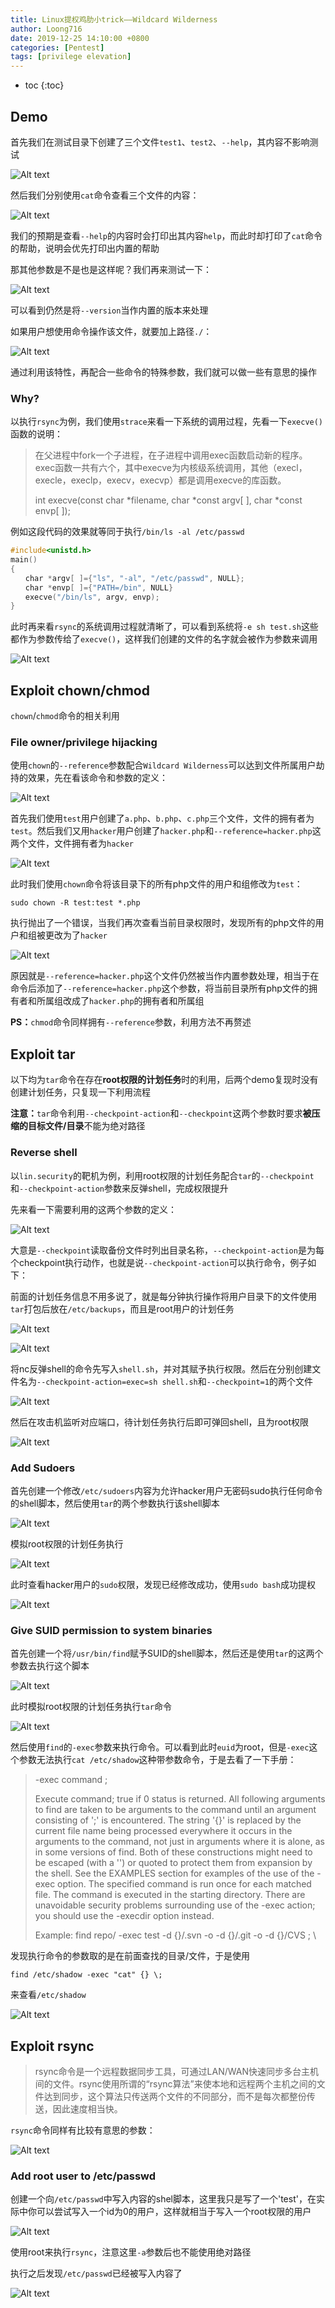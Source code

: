 ```yaml
---
title: Linux提权鸡肋小trick——Wildcard Wilderness
author: Loong716
date: 2019-12-25 14:10:00 +0800
categories: [Pentest]
tags: [privilege elevation]
---
```


* toc
{:toc}

## Demo

首先我们在测试目录下创建了三个文件`test1`、`test2`、`--help`，其内容不影响测试

![Alt text](https://i.loli.net/2019/12/25/NUSbHWAre4wc268.png)

然后我们分别使用`cat`命令查看三个文件的内容：

![Alt text](https://i.loli.net/2019/12/25/qQ7tpAZFaCW3bvn.png)

我们的预期是查看`--help`的内容时会打印出其内容`help`，而此时却打印了`cat`命令的帮助，说明会优先打印出内置的帮助

那其他参数是不是也是这样呢？我们再来测试一下：

![Alt text](https://i.loli.net/2019/12/25/qCovjZ2c1tWJuH3.png)

可以看到仍然是将`--version`当作内置的版本来处理

如果用户想使用命令操作该文件，就要加上路径`./`：

![Alt text](https://i.loli.net/2019/12/25/Dlh8ZSekLPiO4U9.png)

通过利用该特性，再配合一些命令的特殊参数，我们就可以做一些有意思的操作

### Why?

以执行`rsync`为例，我们使用`strace`来看一下系统的调用过程，先看一下`execve()`函数的说明：

> 在父进程中fork一个子进程，在子进程中调用exec函数启动新的程序。exec函数一共有六个，其中execve为内核级系统调用，其他（execl，execle，execlp，execv，execvp）都是调用execve的库函数。
> 
> int execve(const char *filename, char *const argv[ ], char *const envp[ ]);

例如这段代码的效果就等同于执行`/bin/ls -al /etc/passwd`

``` cpp
#include<unistd.h>   
main()   
{   
　　char *argv[ ]={"ls", "-al", "/etc/passwd", NULL};   
　　char *envp[ ]={"PATH=/bin", NULL}   
　　execve("/bin/ls", argv, envp);   
}  
```

此时再来看`rsync`的系统调用过程就清晰了，可以看到系统将`-e sh test.sh`这些都作为参数传给了`execve()`，这样我们创建的文件的名字就会被作为参数来调用

![Alt text](https://i.loli.net/2019/12/25/we97DMRaEIbrFhB.png)


## Exploit chown/chmod

`chown`/`chmod`命令的相关利用

### File owner/privilege hijacking

使用`chown`的`--reference`参数配合`Wildcard Wilderness`可以达到文件所属用户劫持的效果，先在看该命令和参数的定义：

![Alt text](https://i.loli.net/2019/12/25/mnMONTlgBr1zC6R.png)

首先我们使用`test`用户创建了`a.php`、`b.php`、`c.php`三个文件，文件的拥有者为`test`。然后我们又用`hacker`用户创建了`hacker.php`和`--reference=hacker.php`这两个文件，文件拥有者为`hacker`

![Alt text](https://i.loli.net/2019/12/25/u2tEKQq6kf9JxVT.png)

此时我们使用`chown`命令将该目录下的所有php文件的用户和组修改为`test`：

`sudo chown -R test:test *.php`

执行抛出了一个错误，当我们再次查看当前目录权限时，发现所有的php文件的用户和组被更改为了`hacker`

![Alt text](https://i.loli.net/2019/12/25/PbhCLdjVUe2AqaG.png)

原因就是`--reference=hacker.php`这个文件仍然被当作内置参数处理，相当于在命令后添加了`--reference=hacker.php`这个参数，将当前目录所有php文件的拥有者和所属组改成了`hacker.php`的拥有者和所属组

**PS：**`chmod`命令同样拥有`--reference`参数，利用方法不再赘述


## Exploit tar

以下均为`tar`命令在存在**root权限的计划任务**时的利用，后两个demo复现时没有创建计划任务，只复现一下利用流程


**注意：**`tar`命令利用`--checkpoint-action`和`--checkpoint`这两个参数时要求**被压缩的目标文件/目录**不能为绝对路径


### Reverse shell

以`lin.security`的靶机为例，利用root权限的计划任务配合`tar`的`--checkpoint`和`--checkpoint-action`参数来反弹shell，完成权限提升

先来看一下需要利用的这两个参数的定义：

![Alt text](https://i.loli.net/2019/12/25/L6YtvZPBS52bxac.png)

大意是`--checkpoint`读取备份文件时列出目录名称，`--checkpoint-action`是为每个checkpoint执行动作，也就是说`--checkpoint-action`可以执行命令，例子如下：

前面的计划任务信息不用多说了，就是每分钟执行操作将用户目录下的文件使用`tar`打包后放在`/etc/backups`，而且是root用户的计划任务

![Alt text](https://i.loli.net/2019/12/25/Pjnp2GUZcVLm6uO.png)

![Alt text](https://i.loli.net/2019/12/25/AGVIl4cpe5uWidj.png)

将nc反弹shell的命令先写入`shell.sh`，并对其赋予执行权限。然后在分别创建文件名为`--checkpoint-action=exec=sh shell.sh`和`--checkpoint=1`的两个文件

![Alt text](https://i.loli.net/2019/12/25/7N6Woe4HauDP2Ug.png)

然后在攻击机监听对应端口，待计划任务执行后即可弹回shell，且为root权限

![Alt text](https://i.loli.net/2019/12/25/jeKwvAGoEyfJSCs.png)

### Add Sudoers

首先创建一个修改`/etc/sudoers`内容为允许hacker用户无密码sudo执行任何命令的shell脚本，然后使用`tar`的两个参数执行该shell脚本

![Alt text](https://i.loli.net/2019/12/25/F3AGKV7q4SQTv8E.png)

模拟root权限的计划任务执行

![Alt text](https://i.loli.net/2019/12/25/yTwqcsOZ2RK3iJd.png)

此时查看hacker用户的`sudo`权限，发现已经修改成功，使用`sudo bash`成功提权

![Alt text](https://i.loli.net/2019/12/25/ODgjIbC8l4aPMsd.png)


### Give SUID permission to system binaries

首先创建一个将`/usr/bin/find`赋予SUID的shell脚本，然后还是使用`tar`的这两个参数去执行这个脚本

![Alt text](https://i.loli.net/2019/12/25/BhMvbewYTPLXD5V.png)

此时模拟root权限的计划任务执行`tar`命令

![Alt text](https://i.loli.net/2019/12/25/vBQL7EpHi2Ghd5e.png)

然后使用`find`的`-exec`参数来执行命令。可以看到此时`euid`为root，但是`-exec`这个参数无法执行`cat /etc/shadow`这种带参数命令，于是去看了一下手册：

> -exec command ;
> 
> Execute command; true if 0 status is returned. All following arguments to find are taken to be arguments to the command until an argument consisting of ';' is encountered. The string '{}' is replaced by the current file name being processed everywhere it occurs in the arguments to the command, not just in arguments where it is alone, as in some versions of find. Both of these constructions might need to be escaped (with a '\') or quoted to protect them from expansion by the shell. See the EXAMPLES section for examples of the use of the -exec option. The specified command is run once for each matched file. The command is executed in the starting directory. There are unavoidable security problems surrounding use of the -exec action; you should use the -execdir option instead.
> 
> Example: find repo/ -exec test -d {}/.svn -o -d {}/.git -o -d {}/CVS ; \

发现执行命令的参数取的是在前面查找的目录/文件，于是使用

`find /etc/shadow -exec "cat" {} \;`

来查看`/etc/shadow`

![Alt text](https://i.loli.net/2019/12/25/9JyNqXp36Yo1Qkn.png)

## Exploit rsync

> rsync命令是一个远程数据同步工具，可通过LAN/WAN快速同步多台主机间的文件。rsync使用所谓的“rsync算法”来使本地和远程两个主机之间的文件达到同步，这个算法只传送两个文件的不同部分，而不是每次都整份传送，因此速度相当快。

`rsync`命令同样有比较有意思的参数：

![Alt text](https://i.loli.net/2019/12/25/vYsozX8iKlITtEy.png)


### Add root user to /etc/passwd

创建一个向`/etc/passwd`中写入内容的shel脚本，这里我只是写了一个'test'，在实际中你可以尝试写入一个id为0的用户，这样就相当于写入一个root权限的用户

![Alt text](https://i.loli.net/2019/12/25/6qdbagkY3F42DIO.png)

使用root来执行`rsync`，注意这里`-a`参数后也不能使用绝对路径

执行之后发现`/etc/passwd`已经被写入内容了

![Alt text](https://i.loli.net/2019/12/25/8B6FqmOhKy3RLoi.png)


